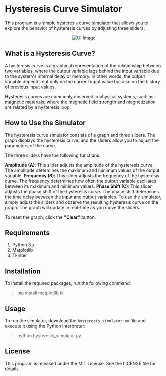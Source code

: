 # Hysteresis Curve Simulator
This program is a simple hysteresis curve simulator that allows you to explore the behavior of hysteresis curves by adjusting three sliders.

<p align="center">
  <img src="https://github.com/m4xy07/Hysteresis-Curve-Simulator/assets/39182106/253d855e-f02b-4988-85e0-96ea88cf1d57" alt="UI Image"/>
</p>


## What is a Hysteresis Curve?
A hysteresis curve is a graphical representation of the relationship between two variables, where the output variable lags behind the input variable due to the system's internal delay or memory. In other words, the output variable depends not only on the current input value but also on the history of previous input values.

Hysteresis curves are commonly observed in physical systems, such as magnetic materials, where the magnetic field strength and magnetization are related by a hysteresis loop.

## How to Use the Simulator
The hysteresis curve simulator consists of a graph and three sliders. The graph displays the hysteresis curve, and the sliders allow you to adjust the parameters of the curve.

The three sliders have the following functions:

**Amplitude (A)**: This slider adjusts the amplitude of the hysteresis curve. The amplitude determines the maximum and minimum values of the output variable.
**Frequency (B)**: This slider adjusts the frequency of the hysteresis curve. The frequency determines how often the output variable oscillates between its maximum and minimum values.
**Phase Shift (C)**: This slider adjusts the phase shift of the hysteresis curve. The phase shift determines the time delay between the input and output variables.
To use the simulator, simply adjust the sliders and observe the resulting hysteresis curve on the graph. The graph will update in real-time as you move the sliders.

To reset the graph, click the **"Clear"** button.

## Requirements
1. Python 3.x
2. Matplotlib
3. Tkinter


## Installation
To install the required packages, run the following command:

> pip install matplotlib tk

## Usage
To run the simulator, download the `hysteresis_simulator.py` file and execute it using the Python interpreter:

> python hysteresis_simulator.py

## License
This program is released under the MIT License. See the LICENSE file for details.

